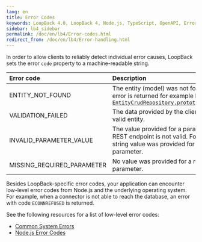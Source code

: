 ```yaml
---
lang: en
title: Error Codes
keywords: LoopBack 4.0, LoopBack 4, Node.js, TypeScript, OpenAPI, Error Handling
sidebar: lb4_sidebar
permalink: /doc/en/lb4/Error-codes.html
redirect_from: /doc/en/lb4/Error-handling.html
---
```


In order to allow clients to reliably detect individual error causes, LoopBack
sets the error `code` property to a machine-readable string.

| Error code                 | Description                                                                                                                                                                                               |
| :------------------------- | :-------------------------------------------------------------------------------------------------------------------------------------------------------------------------------------------------------- |
| ENTITY_NOT_FOUND           | The entity (model) was not found. This error is returned for example by [`EntityCrudRepository.prototype.findById`](https://loopback.io/doc/en/lb4/apidocs.repository.entitycrudrepository.findbyid.html) |
| VALIDATION_FAILED          | The data provided by the client is not a valid entity.                                                                                                                                                    |
| INVALID_PARAMETER_VALUE    | The value provided for a parameter of a REST endpoint is not valid. For example, a string value was provided for a numeric parameter.                                                                     |
| MISSING_REQUIRED_PARAMETER | No value was provided for a required parameter.                                                                                                                                                           |

Besides LoopBack-specific error codes, your application can encounter low-level
error codes from Node.js and the underlying operating system. For example, when
a connector is not able to reach the database, an error with code `ECONNREFUSED`
is returned.

See the following resources for a list of low-level error codes:

- [Common System Errors](https://nodejs.org/api/errors.html#errors_common_system_errors)
- [Node.js Error Codes](https://nodejs.org/api/errors.html#errors_node_js_error_codes)
